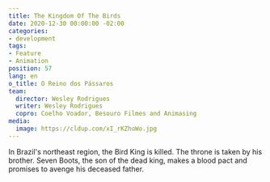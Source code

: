```yaml
---
title: The Kingdom Of The Birds
date: 2020-12-30 00:00:00 -02:00
categories:
- development
tags:
- Feature
- Animation
position: 57
lang: en
o_title: O Reino dos Pássaros
team:
  director: Wesley Rodrigues
  writer: Wesley Rodrigues
  copro: Coelho Voador, Besouro Filmes and Animasing
media:
  image: https://cldup.com/xI_rKZhoWo.jpg
---
```


In Brazil's northeast region, the Bird King is killed. The throne is taken by his brother. Seven Boots, the son of the dead king, makes a blood pact and promises to avenge his deceased father.
